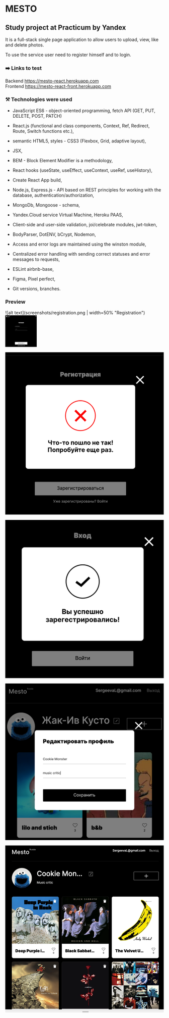 # MESTO

## Study project at Practicum by Yandex

It is a full-stack single page application to allow users to upload, view, like and delete photos.

To use the service user need to register himself and to login.

### :arrow_right: Links to test

Backend https://mesto-react.herokuapp.com <br>
Frontend https://mesto-react-front.herokuapp.com

### :hammer_and_pick: Technologies were used

- JavaScript ES6 - object-oriented programming, fetch API (GET, PUT, DELETE, POST, PATCH)

- React.js (functional and class components, Context, Ref, Redirect, Route, Switch functions etc.),

- semantic HTML5, styles - CSS3 (Flexbox, Grid, adaptive layout),

- JSX,

- BEM - Block Element Modifier is a methodology,

- React hooks (useState, useEffect, useContext, useRef, useHistory),

- Create React App build,

- Node.js, Express.js - API based on REST principles for working with the database, authentication/authorization,

- MongoDb, Mongoose - schema,

- Yandex.Cloud service Virtual Machine, Heroku PAAS,

- Client-side and user-side validation, joi/celebrate modules, jwt-token,

- BodyParser, DotENV, bCrypt, Nodemon,

- Access and error logs are maintained using the winston module,

- Centralized error handling with sending correct statuses and error messages to requests,

- ESLint airbnb-base,

- Figma, Pixel perfect,

- Git versions, branches.

### Preview

![alt text](screenshots/registration.png | width=50% "Registration")
<img src="./screenshots/registration.png" width="100" height="100">

![alt text](screenshots/notific_failed.png "Registration failed notification")

![alt text](screenshots/notific_success.png "Registration success notification")

![alt text](screenshots/Edit_profile.png "Edit profile info")

![alt text](screenshots/users_main.png "Main page")
